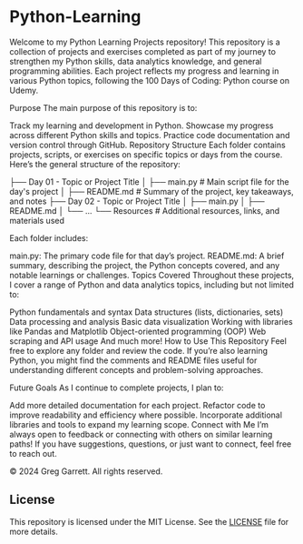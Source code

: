 # Python-Learning
Welcome to my Python Learning Projects repository! This repository is a collection of projects and exercises completed as part of my journey to strengthen my Python skills, data analytics knowledge, and general programming abilities. Each project reflects my progress and learning in various Python topics, following the 100 Days of Coding: Python course on Udemy.

Purpose
The main purpose of this repository is to:

Track my learning and development in Python.
Showcase my progress across different Python skills and topics.
Practice code documentation and version control through GitHub.
Repository Structure
Each folder contains projects, scripts, or exercises on specific topics or days from the course. Here’s the general structure of the repository:


├── Day 01 - Topic or Project Title
│   ├── main.py                # Main script file for the day's project
│   ├── README.md              # Summary of the project, key takeaways, and notes
├── Day 02 - Topic or Project Title
│   ├── main.py
│   ├── README.md
│   └── ...
└── Resources                  # Additional resources, links, and materials used

Each folder includes:

main.py: The primary code file for that day’s project.
README.md: A brief summary, describing the project, the Python concepts covered, and any notable learnings or challenges.
Topics Covered
Throughout these projects, I cover a range of Python and data analytics topics, including but not limited to:

Python fundamentals and syntax
Data structures (lists, dictionaries, sets)
Data processing and analysis
Basic data visualization
Working with libraries like Pandas and Matplotlib
Object-oriented programming (OOP)
Web scraping and API usage
And much more!
How to Use This Repository
Feel free to explore any folder and review the code. If you’re also learning Python, you might find the comments and README files useful for understanding different concepts and problem-solving approaches.

Future Goals
As I continue to complete projects, I plan to:

Add more detailed documentation for each project.
Refactor code to improve readability and efficiency where possible.
Incorporate additional libraries and tools to expand my learning scope.
Connect with Me
I’m always open to feedback or connecting with others on similar learning paths! If you have suggestions, questions, or just want to connect, feel free to reach out.

© 2024 Greg Garrett. All rights reserved.
## License
This repository is licensed under the MIT License. See the [LICENSE](LICENSE) file for more details.
